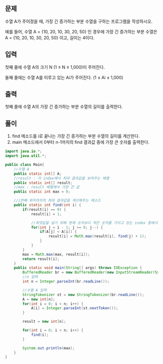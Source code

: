 ## 문제
수열 A가 주어졌을 때, 가장 긴 증가하는 부분 수열을 구하는 프로그램을 작성하시오.

예를 들어, 수열 A = {10, 20, 10, 30, 20, 50} 인 경우에 가장 긴 증가하는 부분 수열은 A = {10, 20, 10, 30, 20, 50} 이고, 길이는 4이다.

## 입력
첫째 줄에 수열 A의 크기 N (1 ≤ N ≤ 1,000)이 주어진다.

둘째 줄에는 수열 A를 이루고 있는 Ai가 주어진다. (1 ≤ Ai ≤ 1,000)

## 출력
첫째 줄에 수열 A의 가장 긴 증가하는 부분 수열의 길이를 출력한다.

## 풀이
1. find 메소드를 i로 끝나는 가장 긴 증가하는 부분 수열의 길이를 계산한다.
2. main 메소드에서 0부터 n-1까지의 find 결과값 중에 가장 큰 숫자를 출력한다.

```java
import java.io.*;
import java.util.*;

public class Main{
    //수열 A
    public static int[] A;
    //result : 각 index에서 최대 결과값을 보여주는 배열
    public static int[] result;
    //max : result 배열에서 가장 큰 값
    public static int max = 0;

    //i번째 위치까지의 최대 결과값을 계산해주는 메소드
    public static int find(int i) {
        if(result[i] == 0) {
            result[i] = 1;

            //최댓값을 넣기 위해 현재 숫자보다 작은 숫자를 가지고 있는 index 중에서 result가 가장 큰 숫자에 1을 더한 수를 결과값으로 저장
            for(int j = i - 1; j >= 0; j--) {
                if(A[j] < A[i]) {
                    result[i] = Math.max(result[i], find(j) + 1);
                }
            }
        }
        max = Math.max(max, result[i]);
        return result[i];
    }
    public static void main(String[] args) throws IOException {
        BufferedReader br = new BufferedReader(new InputStreamReader(System.in));
        //n 입력
        int n = Integer.parseInt(br.readLine());

        //수열 A 입력
        StringTokenizer st = new StringTokenizer(br.readLine());
        A = new int[n];
        for(int i = 0; i < n; i++) {
            A[i] = Integer.parseInt(st.nextToken());
        }

        result = new int[n];

        for(int i = 0; i < n; i++) {
            find(i);
        }

        System.out.println(max);
    }
}
```

